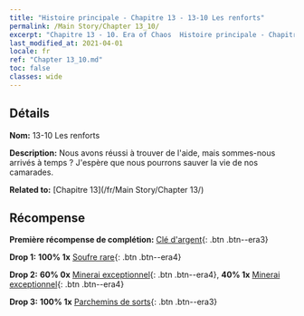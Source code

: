 ```yaml
---
title: "Histoire principale - Chapitre 13 - 13-10 Les renforts"
permalink: /Main Story/Chapter 13_10/
excerpt: "Chapitre 13 - 10. Era of Chaos  Histoire principale - Chapitre 13_10. 13-10 Les renforts"
last_modified_at: 2021-04-01
locale: fr
ref: "Chapter 13_10.md"
toc: false
classes: wide
---
```


## Détails

 **Nom:** 13-10 Les renforts

 **Description:** Nous avons réussi à trouver de l'aide, mais sommes-nous arrivés à temps ? J'espère que nous pourrons sauver la vie de nos camarades.

 **Related to:** [Chapitre 13](/fr/Main Story/Chapter 13/)

## Récompense

 **Première récompense de complétion:** [Clé d'argent](/fr/Items/con_693/){: .btn .btn--era3}

 **Drop 1:** **100% 1x** [Soufre rare](/fr/Items/mat_43/){: .btn .btn--era4}

 **Drop 2:** **60% 0x** [Minerai exceptionnel](/fr/Items/mat_33/){: .btn .btn--era4}, **40% 1x** [Minerai exceptionnel](/fr/Items/mat_33/){: .btn .btn--era4}

 **Drop 3:** **100% 1x** [Parchemins de sorts](/fr/Items/con_694/){: .btn .btn--era3}

